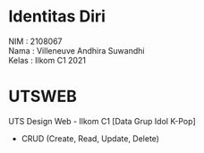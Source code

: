 # Identitas Diri
NIM	    : 2108067<br />
Nama	: Villeneuve Andhira Suwandhi<br />
Kelas	: Ilkom C1 2021<br />

# UTSWEB
UTS Design Web - Ilkom C1 [Data Grup Idol K-Pop]<br />
- CRUD (Create, Read, Update, Delete)<br />
